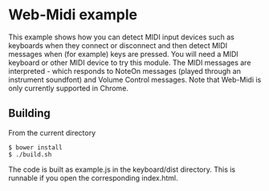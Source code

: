 Web-Midi example
================

This example shows how you can detect MIDI input devices such as keyboards when they
connect or disconnect and then detect MIDI messages when (for example) keys are pressed.
You will need a MIDI keyboard or other MIDI device to try this module.
The MIDI messages are interpreted - which responds to NoteOn messages (played through an instrument soundfont) and Volume Control messages. Note that Web-Midi is only currently supported in Chrome. 

Building
--------

From the current directory

    $ bower install
    $ ./build.sh

The code is built as example.js in the keyboard/dist directory. This is runnable if you open the corresponding index.html.
